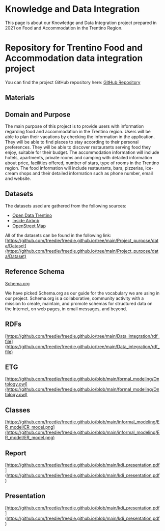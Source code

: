 # Knowledge and Data Integration

This page is about our Knowledge and Data Integration project prepared in 2021 on Food and Accommodation in the Trentino Region.


# Repository for Trentino Food and Accommodation data integration project

You can find the project GitHub repository here: [GitHub Repository](https://github.com/freedie/freedie.github.io/)

## Materials

## Domain and Purpose

The main purpose of this project is to provide users with information regarding food and accommodation
in the Trentino region. Users will be able to plan their vacations by checking the
information in the application. They will be able to find places to stay according to their personal
preferences. They will be able to discover restaurants serving food they enjoy, suitable for their
budget.
The accommodation information will include hotels, apartments, private rooms and camping
with detailed information about price, facilities offered, number of stars, type of rooms in the
Trentino region. The food information will include restaurants, bars, pizzerias, ice-cream shops
and their detailed information such as phone number, email and website.

## Datasets

The datasets used are gathered from the following sources:
- [Open Data Trentino](https://dati.trentino.it/">)
- [Inside Airbnb](https://www.insideairbnb.com)
- [OpenStreet Map](https://www.openstreetmap.org)

All of the datasets can be found in the following link:
[https://github.com/freedie/freedie.github.io/tree/main/Project_purpose/data/Dataset](https://github.com/freedie/freedie.github.io/tree/main/Project_purpose/data/Dataset)

## Reference Schema

[Schema.org](https://www.schema.org/)

We have picked Schema.org as our guide for the vocabulary we are using in our project.
Schema.org is a collaborative, community activity with a mission to create, maintain, and
promote schemas for structured data on the Internet, on web pages, in email messages,
and beyond.

## RDFs

[https://github.com/freedie/freedie.github.io/tree/main/Data_integration/rdf_file](https://github.com/freedie/freedie.github.io/tree/main/Data_integration/rdf_file)


## ETG

[https://github.com/freedie/freedie.github.io/blob/main/formal_modeling/Ontology.owl](https://github.com/freedie/freedie.github.io/blob/main/formal_modeling/Ontology.owl)

## Classes

[https://github.com/freedie/freedie.github.io/blob/main/informal_modeling/ER_model/ER_model.png](https://github.com/freedie/freedie.github.io/blob/main/informal_modeling/ER_model/ER_model.png)

## Report
[https://github.com/freedie/freedie.github.io/blob/main/kdi_presentation.pdf]
(https://github.com/freedie/freedie.github.io/blob/main/kdi_presentation.pdf)

## Presentation
[https://github.com/freedie/freedie.github.io/blob/main/kdi_presentation.pdf]
(https://github.com/freedie/freedie.github.io/blob/main/kdi_presentation.pdf)
